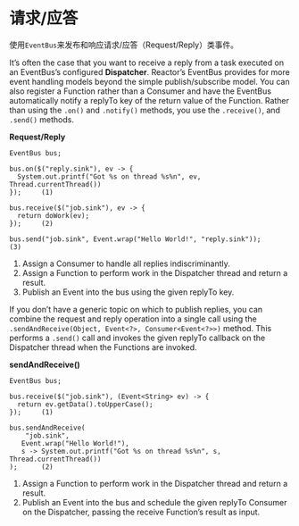 # 请求/应答

使用`EventBus`来发布和响应请求/应答（Request/Reply）类事件。

It’s often the case that you want to receive a reply from a task executed on an EventBus’s configured **Dispatcher**. Reactor’s EventBus provides for more event handling models beyond the simple publish/subscribe model. You can also register a Function rather than a Consumer and have the EventBus automatically notify a replyTo key of the return value of the Function. Rather than using the `.on()` and `.notify()` methods, you use the `.receive()`, and `.send()` methods.

**Request/Reply**

```
EventBus bus;

bus.on($("reply.sink"), ev -> {
  System.out.printf("Got %s on thread %s%n", ev, Thread.currentThread())
});     (1)

bus.receive($("job.sink"), ev -> {
  return doWork(ev);
});     (2)

bus.send("job.sink", Event.wrap("Hello World!", "reply.sink"));     (3)
```

1. Assign a Consumer to handle all replies indiscriminantly.
1. Assign a Function to perform work in the Dispatcher thread and return a result.
1. Publish an Event into the bus using the given replyTo key.

If you don’t have a generic topic on which to publish replies, you can combine the request and reply operation into a single call using the `.sendAndReceive(Object, Event<?>, Consumer<Event<?>>)` method. This performs a `.send()` call and invokes the given replyTo callback on the Dispatcher thread when the Functions are invoked.

**sendAndReceive()**

```
EventBus bus;

bus.receive($("job.sink"), (Event<String> ev) -> {
  return ev.getData().toUpperCase();
});     (1) 

bus.sendAndReceive(
    "job.sink",
   Event.wrap("Hello World!"),
   s -> System.out.printf("Got %s on thread %s%n", s, Thread.currentThread())
);      (2)
```

1. Assign a Function to perform work in the Dispatcher thread and return a result.
1. Publish an Event into the bus and schedule the given replyTo Consumer on the Dispatcher, passing the receive Function’s result as input.